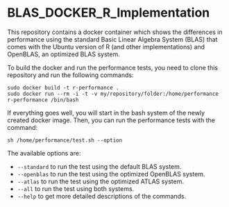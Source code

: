 # BLAS_DOCKER_R_Implementation

This repository contains a docker container which shows the differences in performance using the standard Basic Linear Algebra System (BLAS) that comes with the Ubuntu version of R (and other implementations) and OpenBLAS, an optimized BLAS system.

To build the docker and run the performance tests, you need to clone this repository and run the following commands:

```shell
sudo docker build -t r-performance .
sudo docker run --rm -i -t -v my/repository/folder:/home/performance r-performance /bin/bash
```
If everything goes well, you will start in the bash system of the newly created docker image. Then, you can run the performance tests with the command:

```shell
sh /home/performance/test.sh --option
```

The available options are:
* `--standard` to run the test using the default BLAS system.
* `--openblas` to run the test using the optimized OpenBLAS system.
* `--atlas` to run the test using the optimized ATLAS system.
* `--all` to run the test using both systems.
* `--help` to get more detailed descriptions of the commands.
